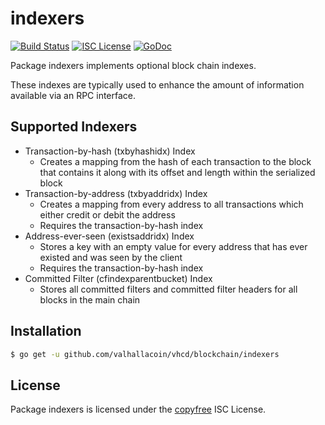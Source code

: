 indexers
========

[![Build Status](https://travis-ci.org/valhallacoin/vhcd.png?branch=master)](https://travis-ci.org/valhallacoin/vhcd)
[![ISC License](http://img.shields.io/badge/license-ISC-blue.svg)](http://copyfree.org)
[![GoDoc](https://godoc.org/github.com/valhallacoin/vhcd/blockchain/indexers?status.png)](http://godoc.org/github.com/valhallacoin/vhcd/blockchain/indexers)

Package indexers implements optional block chain indexes.

These indexes are typically used to enhance the amount of information available
via an RPC interface.

## Supported Indexers

- Transaction-by-hash (txbyhashidx) Index
  - Creates a mapping from the hash of each transaction to the block that
    contains it along with its offset and length within the serialized block
- Transaction-by-address (txbyaddridx) Index
  - Creates a mapping from every address to all transactions which either credit
    or debit the address
  - Requires the transaction-by-hash index
- Address-ever-seen (existsaddridx) Index
  - Stores a key with an empty value for every address that has ever existed 
    and was seen by the client
  - Requires the transaction-by-hash index
- Committed Filter (cfindexparentbucket) Index
  - Stores all committed filters and committed filter headers for all blocks in
    the main chain

## Installation

```bash
$ go get -u github.com/valhallacoin/vhcd/blockchain/indexers
```

## License

Package indexers is licensed under the [copyfree](http://copyfree.org) ISC
License.
